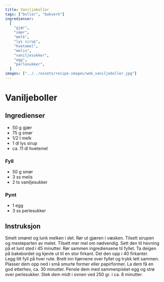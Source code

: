 ```yaml
---
title: Vaniljeboller
tags: ["boller", "bakverk"]
ingredienser:
  [
    "gjær",
    "smør",
    "melk",
    "lys sirup",
    "hvetemel",
    "melis",
    "vaniljesukker",
    "egg",
    "perlesukker",
  ]
images: ["../../assets/recipe-images/web_vaniljeboller.jpg"]
---
```


# Vaniljeboller

## Ingredienser

- 50 g gjær
- 75 g smør
- 1/2 l melk
- 1 dl lys sirup
- ca. 11 dl hvetemel

### Fyll

- 50 g smør
- 3 ss melis
- 2 ts vaniljesukker

### Pynt

- 1 egg
- 3 ss perlesukker

## Instruksjon

Smelt smøret og lunk melken i det. Rør ut gjæren i væsken. Tilsett sirupen og mesteparten av melet. Tilsett mer mel om nødvendig. Sett den til hevning på et lunt sted i 45 minutter. Rør sammen ingrediensene til fyllet. Ta deigen på bakebordet og kjevle ut til en stor firkant. Del den opp i 40 firkanter. Legg litt fyll på hver rute. Brett inn hjørnene over fyllet og trykk lett sammen. Plasser dem opp ned i små smurte former eller papirformer. La dem få en god etterhev, ca. 30 minutter. Pensle dem med sammenpisket egg og strø over perlesukker. Stek dem midt i ovnen ved 250 gr. i ca. 8 minutter.
